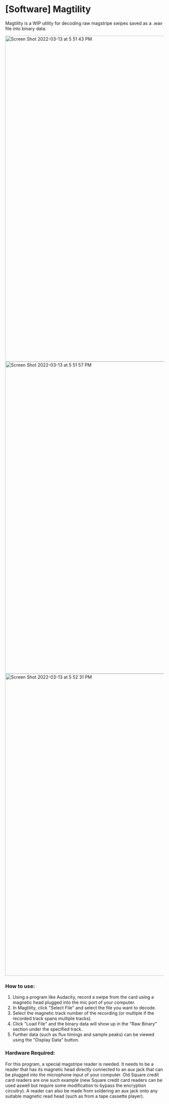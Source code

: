# [Software] Magtility
Magtility is a WIP utility for decoding raw magstripe swipes saved as a .wav file into binary data.

<img width="1036" alt="Screen Shot 2022-03-13 at 5 51 43 PM" src="https://user-images.githubusercontent.com/17792367/158081002-bec4dde1-7b28-4035-8050-f1dabe079472.png">

<img width="992" alt="Screen Shot 2022-03-13 at 5 51 57 PM" src="https://user-images.githubusercontent.com/17792367/158081007-9b40b44b-b7bf-4083-8745-1877e91bea6c.png">

<img width="960" alt="Screen Shot 2022-03-13 at 5 52 31 PM" src="https://user-images.githubusercontent.com/17792367/158081008-a086e156-5174-44c8-bd4b-1d0d51116b00.png">

### How to use:
1. Using a program like Audacity, record a swipe from the card using a magnetic head plugged into the mic port of your computer.
2. In Magtility, click "Select File" and select the file you want to decode.
3. Select the magnetic track number of the recording (or multiple if the recorded track spans multiple tracks).
4. Click "Load File" and the binary data will show up in the "Raw Binary" section under the specified track.
5. Further data (such as flux timings and sample peaks) can be viewed using the "Display Data" button.

### Hardware Required:
For this program, a special magstripe reader is needed. It needs to be a reader that has its magnetic head directly connected to an aux jack that can be plugged into the microphone input of your computer. Old Square credit card readers are one such example (new Square credit card readers can be used aswell but require some modification to bypass the encryption circuitry). A reader can also be made from soldering an aux jack onto any suitable magnetic read head (such as from a tape cassette player).
